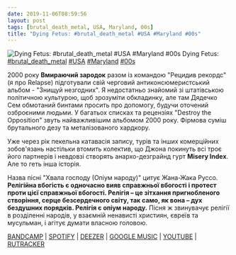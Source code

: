 ```yaml
---
date: 2019-11-06T08:59:56
layout: post
tags: [brutal_death_metal, USA, Maryland, 00s]
title: "Dying Fetus: #brutal_death_metal #USA #Maryland #00s"
---
```

![Dying Fetus: #brutal_death_metal #USA #Maryland #00s](https://f4.bcbits.com/img/a3752241930_5.jpg)
Dying Fetus: [#brutal_death_metal](/tags/#brutal_death_metal) [#USA](/tags/#USA) [#Maryland](/tags/#Maryland) [#00s](/tags/#00s)

2000 року **Вмираючий зародок** разом із командою &quot;Рецидив рекордс&quot; (я про Relapse) підготували свій черговий антиконсюмеристський альбом - &quot;Знищуй незгодних&quot;. Я недостатньо знайомий зі штатівською політичною культурою, щоб зрозуміти обкладинку, але там Дядечко Сем обмотаний бинтами просить про допомогу, будучи оточений озброєними людьми. У багатьох списках та рецензіях &quot;Destroy the Opposition&quot; звуть найважливішим альбомом 2000 року. Фірмова суміш брутального дезу та металізованого хардкору.

Уже через рік пекельна катавасія запису, турів та інших комерційних зобов&#39;язань настільки втомить колектив, що Джона покинуть всі троє його партнерів і невдовзі створять анархо-дезграйнд гурт **Misery Index**. Але то геть інша історія.

Назва пісні &quot;Хвала господу (Опіум народу)&quot; цитує Жана-Жака Руссо.
__Релігійна вбогість є одночасно вияв справжньої вбогості і протест проти цієї справжньої вбогості. Релігія – це зітхання пригнобленого створіння, серце безсердечного світу, так само, як вона – дух бездушних порядків. Релігія є опіум народу.__
Пісня ж звинувачує релігії в розділенні народів, у взаємній ненависті християн, євреїв та мусульман, і агітує думати власною головою.

[BANDCAMP](https://dyingfetus.bandcamp.com/album/destroy-the-opposition) | [SPOTIFY](https://open.spotify.com/album/4qoRNFjetUkkJcRBRGEDuR) | [DEEZER](https://www.deezer.com/album/1052585?utm_source=deezer&amp;utm_content=album-1052585&amp;utm_term=1601611822_1573023087&amp;utm_medium=web) | [GOOGLE MUSIC](https://play.google.com/music/m/Brk6hx4z5kpcptqkbiap6whfeha?t=Destroy_the_Opposition_-_Dying_Fetus) | [YOUTUBE](https://www.youtube.com/playlist?list=OLAK5uy_k_Cymr3ucMF04a8c44PA9FdOaESN1LlGQ) | [RUTRACKER](https://rutracker.org/forum/viewtopic.php?t=4715711)